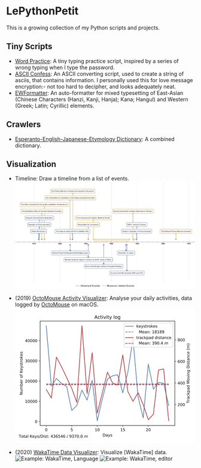 # LePythonPetit
This is a growing collection of my Python scripts and projects.

## Tiny Scripts
- [Word Practice](./src/word_practice.py): A tiny typing practice script, inspired by a series of wrong typing when I type the password.
- [ASCII Confess](./src/ascii_confess.py): An ASCII converting script, used to create a string of asciis, that contains information. I personally used this for love message encryption:- not too hard to decipher, and looks adequately neat.
- [EWFormatter](./src/EWFormatter/ewformatter.py): An auto-formatter for mixed typesetting of East-Asian (Chinese Characters (Hanzi, Kanji, Hanja); Kana; Hangul) and Western (Greek; Latin; Cyrillic) elements.

## Crawlers
- [Esperanto-English-Japanese-Etymology Dictionary](https://gist.github.com/BaksiLi/d4576e7bf3f40b2d98173bbd27dbc9a5): A combined dictionary.

## Visualization
- Timeline: Draw a timeline from a list of events.
	![Timeline Example](examples/Timeline.jpeg)

- (2019) [OctoMouse Activity Visualizer](https://gist.github.com/BaksiLi/c138430c01cfc981efcbbb4c95846a68): Analyse your daily activities, data logged by [OctoMouse](http://konsomejona.github.io/OctoMouse/#support) on macOS.
	![ActivityLog Example](examples/ActivityLog.jpeg)

- (2020) [WakaTime Data Visualizer](https://gist.github.com/BaksiLi/d675b683ebaf9fe24a99447f7e1a32c0): Visualize [WakaTime] data.
  ![Example: WakaTime, Language](https://user-images.githubusercontent.com/26314680/82164014-4baf6380-98a6-11ea-97d3-1545ddeb678a.jpg)
  ![Example: WakaTime, editor](https://user-images.githubusercontent.com/26314680/82164082-c0829d80-98a6-11ea-8d28-b72178d88995.png)
